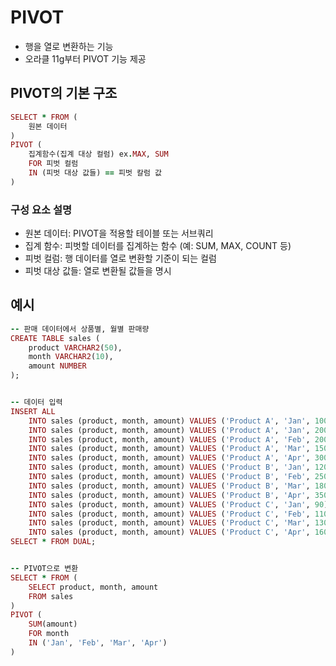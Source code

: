 # PIVOT

- 행을 열로 변환하는 기능
- 오라클 11g부터 PIVOT 기능 제공

## PIVOT의 기본 구조
```ruby
SELECT * FROM (
    원본 데이터
)
PIVOT (
    집계함수(집계 대상 컬럼) ex.MAX, SUM
    FOR 피벗 컬럼
    IN (피벗 대상 값들) == 피벗 칼럼 값
)
```

### 구성 요소 설명
- 원본 데이터: PIVOT을 적용할 테이블 또는 서브쿼리
- 집계 함수: 피벗할 데이터를 집계하는 함수 (예: SUM, MAX, COUNT 등)
- 피벗 컬럼: 행 데이터를 열로 변환할 기준이 되는 컬럼
- 피벗 대상 값들: 열로 변환될 값들을 명시

## 예시
```ruby
-- 판매 데이터에서 상품별, 월별 판매량
CREATE TABLE sales (
    product VARCHAR2(50),
    month VARCHAR2(10),
    amount NUMBER
);


-- 데이터 입력
INSERT ALL
    INTO sales (product, month, amount) VALUES ('Product A', 'Jan', 100)
    INTO sales (product, month, amount) VALUES ('Product A', 'Jan', 200)
    INTO sales (product, month, amount) VALUES ('Product A', 'Feb', 200)
    INTO sales (product, month, amount) VALUES ('Product A', 'Mar', 150)
    INTO sales (product, month, amount) VALUES ('Product A', 'Apr', 300)
    INTO sales (product, month, amount) VALUES ('Product B', 'Jan', 120)
    INTO sales (product, month, amount) VALUES ('Product B', 'Feb', 250)
    INTO sales (product, month, amount) VALUES ('Product B', 'Mar', 180)
    INTO sales (product, month, amount) VALUES ('Product B', 'Apr', 350)
    INTO sales (product, month, amount) VALUES ('Product C', 'Jan', 90)
    INTO sales (product, month, amount) VALUES ('Product C', 'Feb', 110)
    INTO sales (product, month, amount) VALUES ('Product C', 'Mar', 130)
    INTO sales (product, month, amount) VALUES ('Product C', 'Apr', 160)
SELECT * FROM DUAL;


-- PIVOT으로 변환
SELECT * FROM (
    SELECT product, month, amount 
    FROM sales
)
PIVOT (
    SUM(amount)
    FOR month 
    IN ('Jan', 'Feb', 'Mar', 'Apr')
)
```